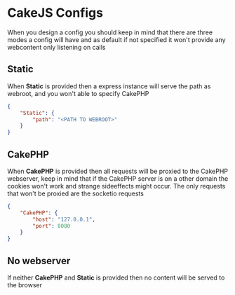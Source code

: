# CakeJS Configs

When you design a config you should keep in mind that there are three modes a config will have and as default if not specified it won't provide any webcontent only listening on calls

## Static

When <b>Static</b> is provided then a express instance will serve the path as webroot, and you won't able to specify CakePHP

```json
{
	"Static": {
		"path": "<PATH TO WEBROOT>"
	}
}
```

## CakePHP

When <b>CakePHP</b> is provided then all requests will be proxied to the CakePHP webserver, keep in mind that if the CakePHP server is on a other domain the cookies won't work and strange sideeffects might occur.
The only requests that won't be proxied are the socketio requests

```json
{
	"CakePHP": {
		"host": "127.0.0.1",
		"port": 8080
	}
}
```

## No webserver

If neither <b>CakePHP</b> and <b>Static</b> is provided then no content will be served to the browser